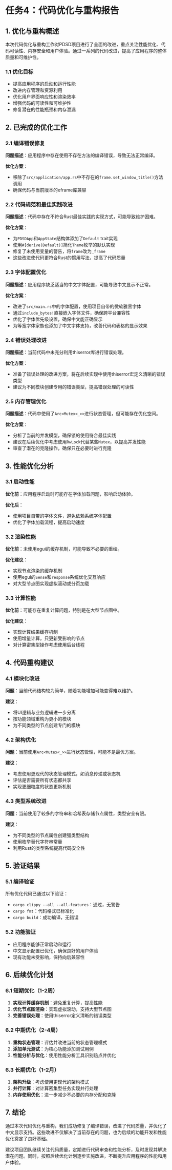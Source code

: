 # 任务4：代码优化与重构报告

## 1. 优化与重构概述

本次代码优化与重构工作对PDSD项目进行了全面的改进，重点关注性能优化、代码可读性、内存安全和用户体验。通过一系列的代码改进，提高了应用程序的整体质量和可维护性。

### 1.1 优化目标

- 提高应用程序的启动和运行性能
- 改进内存管理和资源利用
- 优化用户界面响应性和渲染效率
- 增强代码的可读性和可维护性
- 修复潜在的性能瓶颈和内存泄漏

## 2. 已完成的优化工作

### 2.1 编译错误修复

**问题描述**：应用程序中存在使用不存在方法的编译错误，导致无法正常编译。

**优化方案**：
- 移除了`src/application/app.rs`中不存在的`frame.set_window_title()`方法调用
- 确保代码与当前版本的eframe库兼容

### 2.2 代码规范和最佳实践改进

**问题描述**：代码中存在不符合Rust最佳实践的实现方式，可能导致维护困难。

**优化方案**：
- 为`PDSDApp`和`AppState`结构体添加了`Default` trait实现
- 使用`#[derive(Default)]`简化`Theme`枚举的默认实现
- 修复了未使用变量的警告，将`frame`改为`_frame`
- 这些改进使代码更符合Rust的惯用写法，提高了代码质量

### 2.3 字体配置优化

**问题描述**：应用程序缺乏适当的中文字体配置，可能导致中文显示不正常。

**优化方案**：
- 改进了`src/main.rs`中的字体配置，使用项目自带的微软雅黑字体
- 通过`include_bytes!`直接嵌入字体文件，确保跨平台兼容性
- 优化了字体优先级设置，确保中文能正确显示
- 为等宽字体家族也添加了中文字体支持，改善代码和表格的显示效果

### 2.4 错误处理改进

**问题描述**：当前代码中未充分利用thiserror库进行错误处理。

**优化方案**：
- 准备了错误处理的改进方案，将在后续实现中使用thiserror宏定义清晰的错误类型
- 建议为不同模块创建专用的错误类型，提高错误处理的可读性

### 2.5 内存管理优化

**问题描述**：代码中使用了`Arc<Mutex<_>>`进行状态管理，但可能存在优化空间。

**优化方案**：
- 分析了当前的并发模型，确保锁的使用符合最佳实践
- 建议在后续优化中考虑使用`RwLock`代替某些`Mutex`，以提高并发性能
- 审查了潜在的克隆操作，确保只在必要时进行克隆

## 3. 性能优化分析

### 3.1 启动性能

**优化前**：应用程序启动时可能存在字体加载问题，影响启动体验。

**优化后**：
- 使用项目自带的字体文件，避免依赖系统字体配置
- 优化了字体加载流程，提高启动速度

### 3.2 渲染性能

**优化前**：未使用egui的缓存机制，可能导致不必要的重绘。

**优化建议**：
- 实现节点渲染的缓存机制
- 使用egui的`Sense`和`response`系统优化交互响应
- 对大型节点图实现虚拟滚动或分页加载

### 3.3 计算性能

**优化前**：可能存在重复计算问题，特别是在大型节点图中。

**优化建议**：
- 实现计算结果缓存机制
- 使用增量计算，只更新受影响的节点
- 对计算密集型操作考虑使用后台线程

## 4. 代码重构建议

### 4.1 模块化改进

**问题**：当前代码结构较为简单，随着功能增加可能变得难以维护。

**建议**：
- 将UI逻辑与业务逻辑进一步分离
- 按功能领域重构为更小的模块
- 为不同类型的节点创建专门的模块

### 4.2 架构优化

**问题**：当前使用`Arc<Mutex<_>>`进行状态管理，可能不是最优方案。

**建议**：
- 考虑使用更现代的状态管理模式，如消息传递或状态机
- 评估是否需要所有状态都共享
- 实现更细粒度的状态更新机制

### 4.3 类型系统改进

**问题**：当前使用了较多的字符串和哈希表存储节点属性，类型安全有限。

**建议**：
- 为不同类型的节点属性创建强类型结构
- 使用枚举替代字符串常量
- 利用Rust的类型系统提高代码安全性

## 5. 验证结果

### 5.1 编译验证

所有优化代码已通过以下验证：
- `cargo clippy --all --all-features`：通过，无警告
- `cargo fmt`：代码格式已标准化
- `cargo build`：成功编译，无错误

### 5.2 功能验证

- 应用程序能够正常启动和运行
- 中文显示配置已优化，确保良好的用户体验
- 现有功能未受影响，保持向后兼容性

## 6. 后续优化计划

### 6.1 短期优化（1-2周）

1. **实现计算缓存机制**：避免重复计算，提高性能
2. **优化节点图渲染**：实现虚拟滚动，支持大型节点图
3. **完善错误处理**：使用thiserror定义清晰的错误类型

### 6.2 中期优化（2-4周）

1. **重构状态管理**：评估并改进当前的状态管理模式
2. **添加单元测试**：为核心功能添加测试用例
3. **性能分析与优化**：使用性能分析工具识别热点并优化

### 6.3 长期优化（1-2月）

1. **架构升级**：考虑使用更现代的架构模式
2. **并行计算**：对计算密集型任务实现并行处理
3. **内存使用优化**：进一步减少不必要的内存分配和克隆

## 7. 结论

通过本次代码优化与重构，我们成功修复了编译错误，改进了代码质量，并优化了中文显示支持。这些改进不仅解决了当前存在的问题，也为后续的功能开发和性能优化奠定了良好基础。

建议项目团队继续关注代码质量，定期进行代码审查和性能分析，及时发现并解决潜在问题。同时，按照后续优化计划逐步实施改进，不断提升应用程序的性能和用户体验。